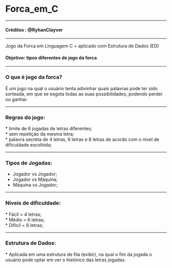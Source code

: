 # Forca_em_C
-------------------------------------------------------------------
<h4> Créditos : @RyhanClayver </h4> 
<hr>
Jogo da Forca em Linguagem C + aplicado com Estrutura de Dados (ED)
<h4> Objetivo: tipos diferentes de jogo da forca </h4> 
<hr>

<h3> O que é jogo da forca? </h3>
É um jogo na qual o usuário tenta adivinhar quais palavras pode ter sido sorteada, em que se esgota todas as suas possibilidades, podendo perder ou ganhar. 

<hr>

<h3> Regras do jogo: </h3>
* limite de 6 jogadas de letras diferentes; <br />
* sem repetição da mesma letra; <br />
* palavra secreta de 4 letras, 6 letras e 8 letras de acordo com o nível de dificuldade escolhida;

<hr>

<h3> Tipos de Jogadas: </h3>

* Jogador vs Jogador;<br />
* Jogador vs Máquina;<br />
* Máquina vs Jogador; 

<hr>

<h3> Níveis de dificuldade: </h3>
* Fácil = 4 letras;<br />
* Médio = 6 letras;<br />
* Díficil = 8 letras; <br />

<hr>

<h3> Estrutura de Dados: </h3>
* Aplicada em uma estrutura de fila (exibir), na qual o fim da jogada o usuário pode optar em ver o histórico das letras jogadas.  
